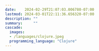 ```yaml
---
date:    2024-02-29T21:07:03.006780-07:00
lastmod: 2024-03-01T22:11:36.656320-07:00
description: ""
summary:     ""
cascade:
  images:
  - /languages/clojure.jpeg
  programming_language: "Clojure"
---
```

